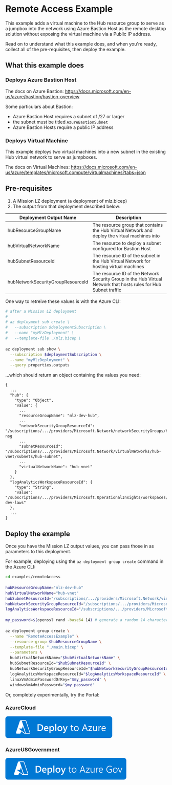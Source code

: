 # Remote Access Example

This example adds a virtual machine to the Hub resource group to serve as a jumpbox into the network using Azure Bastion Host as the remote desktop solution without exposing the virtual machine via a Public IP address.

Read on to understand what this example does, and when you're ready, collect all of the pre-requisites, then deploy the example.

## What this example does

### Deploys Azure Bastion Host

The docs on Azure Bastion: <https://docs.microsoft.com/en-us/azure/bastion/bastion-overview>

Some particulars about Bastion:

- Azure Bastion Host requires a subnet of /27 or larger
- the subnet must be titled `AzureBastionSubnet`
- Azure Bastion Hosts require a public IP address

### Deploys Virtual Machine

This example deploys two virtual machines into a new subnet in the existing Hub virtual network to serve as jumpboxes.

The docs on Virtual Machines: <https://docs.microsoft.com/en-us/azure/templates/microsoft.compute/virtualmachines?tabs=json>

## Pre-requisites

1. A Mission LZ deployment (a deployment of mlz.bicep)
1. The output from that deployment described below:

Deployment Output Name | Description
-----------------------| -----------
hubResourceGroupName | The resource group that contains the Hub Virtual Network and deploy the virtual machines into
hubVirtualNetworkName | The resource to deploy a subnet configured for Bastion Host
hubSubnetResourceId | The resource ID of the subnet in the Hub Virtual Network for hosting virtual machines
hubNetworkSecurityGroupResourceId | The resource ID of the Network Security Group in the Hub Virtual Network that hosts rules for Hub Subnet traffic

One way to retreive these values is with the Azure CLI:

```bash
# after a Mission LZ deployment
#
# az deployment sub create \
#   --subscription $deploymentSubscription \
#   --name "myMlzDeployment" \
#   --template-file ./mlz.bicep \

az deployment sub show \
  --subscription $deploymentSubscription \
  --name "myMlzDeployment" \
  --query properties.outputs
```

...which should return an object containing the values you need:

```plaintext
{
  ...
  "hub": {
    "type": "Object",
    "value": {
      ...
      "resourceGroupName": "mlz-dev-hub",
      ...
      "networkSecurityGroupResourceId": "/subscriptions/.../providers/Microsoft.Network/networkSecurityGroups/hub-nsg
      ...
      "subnetResourceId": "/subscriptions/.../providers/Microsoft.Network/virtualNetworks/hub-vnet/subnets/hub-subnet",
      ...
      "virtualNetworkName": "hub-vnet"
    }
  },
  "logAnalyticsWorkspaceResourceId": {
    "type": "String",
    "value": "/subscriptions/.../providers/Microsoft.OperationalInsights/workspaces/mlz-dev-laws"
  },
  ...
}
```

## Deploy the example

Once you have the Mission LZ output values, you can pass those in as parameters to this deployment.

For example, deploying using the `az deployment group create` command in the Azure CLI:

```bash
cd examples/remoteAccess

hubResourceGroupName="mlz-dev-hub"
hubVirtualNetworkName="hub-vnet"
hubSubnetResourceId="/subscriptions/.../providers/Microsoft.Network/virtualNetworks/hub-vnet/subnets/hub-subnet"
hubNetworkSecurityGroupResourceId="/subscriptions/.../providers/Microsoft.Network/networkSecurityGroups/hub-nsg"
logAnalyticsWorkspaceResourceId="/subscriptions/.../providers/Microsoft.OperationalInsights/workspaces/mlz-dev-laws"

my_password=$(openssl rand -base64 14) # generate a random 14 character password

az deployment group create \
  --name "RemoteAccessExample" \
  --resource-group $hubResourceGroupName \
  --template-file "./main.bicep" \
  --parameters \
  hubVirtualNetworkName="$hubVirtualNetworkName" \
  hubSubnetResourceId="$hubSubnetResourceId" \
  hubNetworkSecurityGroupResourceId="$hubNetworkSecurityGroupResourceId" \
  logAnalyticsWorkspaceResourceId="$logAnalyticsWorkspaceResourceId" \
  linuxVmAdminPasswordOrKey="$my_password" \
  windowsVmAdminPassword="$my_password"
```

Or, completely experimentally, try the Portal:

### AzureCloud

[![Deploy To Azure](../../../../docs/images/deploytoazure.svg?sanitze=true)](https://portal.azure.com/#create/Microsoft.Template/uri/https%3A%2F%2Fraw.githubusercontent.com%2FAzure%2Fmissionlz%2Fmain%2Fsrc%2Fbicep%2Fexamples%2FremoteAccess%2Fmain.json)

### AzureUSGovernment

[![Deploy To Azure US Gov](../../../../docs/images/deploytoazuregov.svg?sanitize=true)](https://portal.azure.us/#create/Microsoft.https%3A%2F%2Fraw.githubusercontent.com%2FAzure%2Fmissionlz%2Fmain%2Fsrc%2Fbicep%2Fexamples%2FremoteAccess%2Fmain.json)
